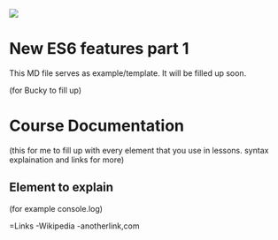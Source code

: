 ![](http://i.imgur.com/BgUMUGU.png)

# New ES6 features part 1
This MD file serves as example/template. It will be filled up soon.

(for Bucky to fill up)   

# Course Documentation

(this for me to fill up with every element that you use in lessons. syntax explaination and links for more)  

## Element to explain

(for example console.log)

=Links
	-Wikipedia
	-anotherlink,com